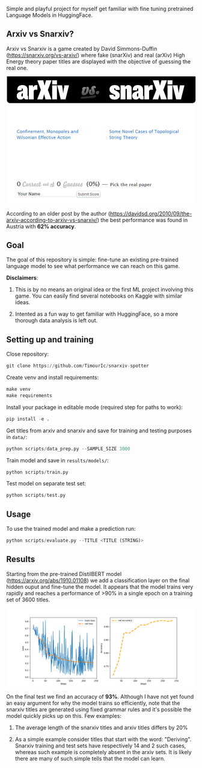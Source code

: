 Simple and playful project for myself get familiar with fine tuning pretrained Language Models in HuggingFace. 

## Arxiv vs Snarxiv?

Arxiv vs Snarxiv is a game created by David Simmons-Duffin (https://snarxiv.org/vs-arxiv/) where fake (snarXiv) and real (arXiv) High Energy theory paper titles are displayed with the objective of guessing the real one. 

![Screenshot](results/figures/snarxiv_snapshot.PNG)

According to an older post by the author (https://davidsd.org/2010/09/the-arxiv-according-to-arxiv-vs-snarxiv/) the best performance was found in Austria with **62% accuracy**. 

## Goal

The goal of this repository is simple: fine-tune an existing pre-trained language model to see what performance we can reach on this game.

**Disclaimers**:

1) This is by no means an original idea or the first ML project involving this game. You can easily find several notebooks on Kaggle with similar ideas. 

2) Intented as a fun way to get familiar with HuggingFace, so a more thorough data analysis is left out. 


## Setting up and training
Close repository:

```python
git clone https://github.com/TimourIc/snarxiv-spotter
```

Create venv and install requirements:

```python
make venv
make requirements
```

Install your package in editable mode (required step for paths to work):

```python
pip install -e .
```

Get titles from arxiv and snarxiv and save for training and testing purposes in `data/`:

```python
python scripts/data_prep.py --SAMPLE_SIZE 3000
```

Train model and save in `results/models/`:


```python
python scripts/train.py  
```

Test model on separate test set:

```python
python scripts/test.py  
```

## Usage

To use the trained model and make a prediction run:

```python
python scripts/evaluate.py --TITLE <TITLE (STRING)>
```

## Results

Starting from the pre-trained DistilBERT model (https://arxiv.org/abs/1910.01108) we add a classification layer on the final hidden ouput and fine-tune the model. It appears that the model trains very rapidly and reaches a performance of >90% in a single epoch on a training set of 3600 titles.

![Screenshot](results/figures/train_logs.png)

On the final test we find an accuracy of **93%**. Although I have not yet found an easy argument for why the model trains so efficiently, note that the snarxiv titles are generated using fixed grammar rules and it's possible the model quickly picks up on this. Few examples:

1) The average length of the snarxiv titles and arxiv titles differs by 20%

2) As a simple example consider titles that start with the word: "Deriving". Snarxiv training and test sets have respectively 14 and 2 such cases, whereas such example is completely absent in the arxiv sets. It is likely there are many of such simple tells that the model can learn.
 
